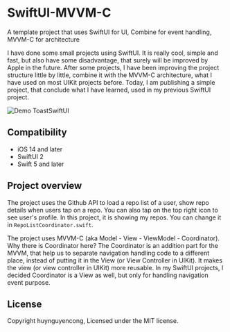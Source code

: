 # SwiftUI-MVVM-C
A template project that uses SwiftUI for UI, Combine for event handling, MVVM-C for architecture

I have done some small projects using SwiftUI. It is really cool, simple and fast, but also have some disadvantage, that surely will be improved by Apple in the future. After some projects, I have been improving the project structure little by little, combine it with the MVVM-C architecture, what I have used on most UIKit projects before. Today, I am publishing a simple project, that conclude what I have learned, used in my previous SwiftUI project.

![Demo ToastSwiftUI](Images/demo.gif)

## Compatibility
- iOS 14 and later
- SwiftUI 2
- Swift 5 and later

## Project overview
The project uses the Github API to load a repo list of a user, show repo details when users tap on a repo. You can also tap on the top right icon to see user's profile. In this project, it is showing my repos. You can change it in `RepoListCoordinator.swift`.

The project uses MVVM-C (aka Model - View - ViewModel - Coordinator). Why there is Coordinator here? The Coordinator is an addition part for the MVVM, that help us to separate navigation handling code to a different place, instead of putting it in the View (or View Controller in UIKit). It makes the view (or view controller in UIKit) more reusable. In my SwiftUI projects, I decided Coordinator is a View as well, but only for handling navigation event purpose. 

## License
Copyright huynguyencong,  Licensed under the MIT license.
